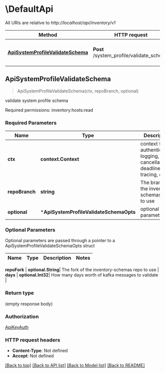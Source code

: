 # \DefaultApi

All URIs are relative to *http://localhost/api/inventory/v1*

Method | HTTP request | Description
------------- | ------------- | -------------
[**ApiSystemProfileValidateSchema**](DefaultApi.md#ApiSystemProfileValidateSchema) | **Post** /system_profile/validate_schema | validate system profile schema



## ApiSystemProfileValidateSchema

> ApiSystemProfileValidateSchema(ctx, repoBranch, optional)

validate system profile schema

Required permissions: inventory:hosts:read

### Required Parameters


Name | Type | Description  | Notes
------------- | ------------- | ------------- | -------------
**ctx** | **context.Context** | context for authentication, logging, cancellation, deadlines, tracing, etc.
**repoBranch** | **string**| The branch of the inventory-schemas repo to use | 
 **optional** | ***ApiSystemProfileValidateSchemaOpts** | optional parameters | nil if no parameters

### Optional Parameters

Optional parameters are passed through a pointer to a ApiSystemProfileValidateSchemaOpts struct


Name | Type | Description  | Notes
------------- | ------------- | ------------- | -------------

 **repoFork** | **optional.String**| The fork of the inventory-schemas repo to use | 
 **days** | **optional.Int32**| How many days worth of kafka messages to validate | 

### Return type

 (empty response body)

### Authorization

[ApiKeyAuth](../README.md#ApiKeyAuth)

### HTTP request headers

- **Content-Type**: Not defined
- **Accept**: Not defined

[[Back to top]](#) [[Back to API list]](../README.md#documentation-for-api-endpoints)
[[Back to Model list]](../README.md#documentation-for-models)
[[Back to README]](../README.md)

